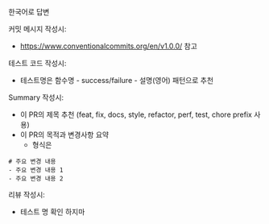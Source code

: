 한국어로 답변

커밋 메시지 작성시:

- https://www.conventionalcommits.org/en/v1.0.0/ 참고

테스트 코드 작성시:

- 테스트명은 함수명 - success/failure - 설명(영어) 패턴으로 추천

Summary 작성시:

- 이 PR의 제목 추천 (feat, fix, docs, style, refactor, perf, test, chore prefix 사용)
- 이 PR의 목적과 변경사항 요약
    - 형식은

```
# 주요 변경 내용
- 주요 변경 내용 1
- 주요 변경 내용 2
```

리뷰 작성시:

- 테스트 명 확인 하지마
